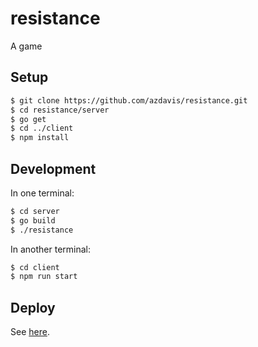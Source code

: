 # resistance

A game

## Setup

```sh
$ git clone https://github.com/azdavis/resistance.git
$ cd resistance/server
$ go get
$ cd ../client
$ npm install
```

## Development

In one terminal:

```sh
$ cd server
$ go build
$ ./resistance
```

In another terminal:

```sh
$ cd client
$ npm run start
```

## Deploy

See [here][1].

[1]: https://github.com/azdavis/azdavis.xyz/blob/master/deploy.sh
